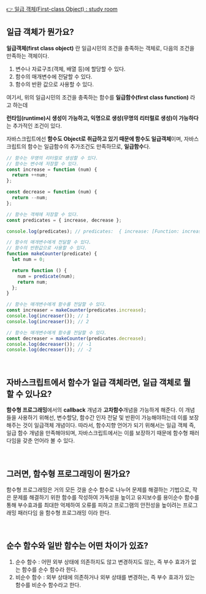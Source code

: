 
[👉 일급 객체(First-class Object) : study room](https://www.notion.so/First-class-Object-744c3ca56dd74ef9b23cdbec948c75d0)

## 일급 객체가 뭔가요?

**일급객체(first class object)**
란 일급시민의 조건을 충족하는 객체로, 다음의 조건을 만족하는 객체이다. 

1. 변수나 자료구조(객체, 배열 등)에 할당할 수 있다.
2. 함수의 매개변수에 전달할 수 있다.
3. 함수의 반환 값으로 사용할 수 있다.

여기서, 위의 일급시민의 조건을 충족하는 함수를 
**일급함수(first class function)**
라고 하는데

**런타임(runtime)시 생성이 가능하고, 익명으로 생성(무명의 리터럴로 생성)이 가능하다**는 추가적인 조건이 있다.

자바스크립트에선 **함수도 Object로 취급하고 있기 때문에 함수도 일급객체**이며, 자바스크립트의 함수는 일급함수의 추가조건도 만족하므로, **일급함수**다.

```javascript
// 함수는 무명의 리터럴로 생성할 수 있다.
// 함수는 변수에 저장할 수 있다.
const increase = function (num) {
  return ++num;
};

const decrease = function (num) {
  return --num;
};

// 함수는 객체에 저장할 수 있다.
const predicates = { increase, decrease };

console.log(predicates); // predicates:  { increase: [Function: increase], decrease: [Function: decrease] }

// 함수의 매개변수에게 전달할 수 있다.
// 함수의 반환값으로 사용할 수 있다.
function makeCounter(predicate) {
  let num = 0;

  return function () {
    num = predicate(num);
    return num;
  };
}

// 함수는 매개변수에게 함수를 전달할 수 있다.
const increaser = makeCounter(predicates.increase);
console.log(increaser()); // 1
console.log(increaser()); // 2

// 함수는 매개변수에게 함수를 전달할 수 있다.
const decreaser = makeCounter(predicates.decrease);
console.log(decreaser()); // -1
console.log(decreaser()); // -2
```
<br>

## 자바스크립트에서 함수가 일급 객체라면, 일급 객체로 뭘 할 수 있나요?

**함수형 프로그래밍**에서의 **callback** 개념과 **고차함수**개념을 가능하게 해준다. 이 개념들을 사용하기 위해선, 변수할당, 함수간 인자 전달 및 반환이 가능해야하는데 이를 보장해주는 것이 일급객체 개념이다. 
따라서, 함수지향 언어가 되기 위해서는 일급 객체 즉, 일급 함수 개념을 만족해야되며, 자바스크립트에서는 이를 보장하기 때문에 함수형 패러다임을 갖춘 언어라 볼 수 있다.

<br>

## 그러면, 함수형 프로그래밍이 뭔가요?

함수형 프로그래밍은 거의 모든 것을 순수 함수로 나누어 문제를 해결하는 기법으로, 작은 문제를 해결하기 위한 함수를 작성하여 가독성을 높이고 유지보수를 용이순수 함수를 통해 부수효과를 최대한 억제하여 오류를 피하고 프로그램의 안전성을 높이려는 프로그래밍 패러다임 을 함수형 프로그래밍 이라 한다.

<br>

## 순수 함수와 일반 함수는 어떤 차이가 있죠?
1. 순수 함수 : 어떤 외부 상태에 의존하지도 않고 변경하지도 않는, 즉 부수 효과가 없는 함수를 순수 함수라 한다.
2. 비순수 함수 : 외부 상태에 의존하거나 외부 상태를 변경하는, 즉 부수 효과가 있는 함수를 비순수 함수라고 한다.

<br>
